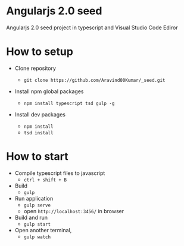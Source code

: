 # Angularjs 2.0 seed
Angularjs 2.0 seed project in typescript and Visual Studio Code Ediror

# How to setup

- Clone repository
	* `git clone https://github.com/Aravind00Kumar/_seed.git`

- Install npm global packages
	* `npm install typescript tsd gulp -g`	

- Install dev packages 
	* `npm install`
	* `tsd install`

# How to start
 - Compile typescript files to javascript 
    * `ctrl + shift + B`  
 - Build 
 	* `gulp`
 - Run application
	* `gulp serve` 
	* open `http://localhost:3456/` in browser
 - Build and run	
	* `gulp start` 
 - Open another terminal, 
 	* `gulp watch`

